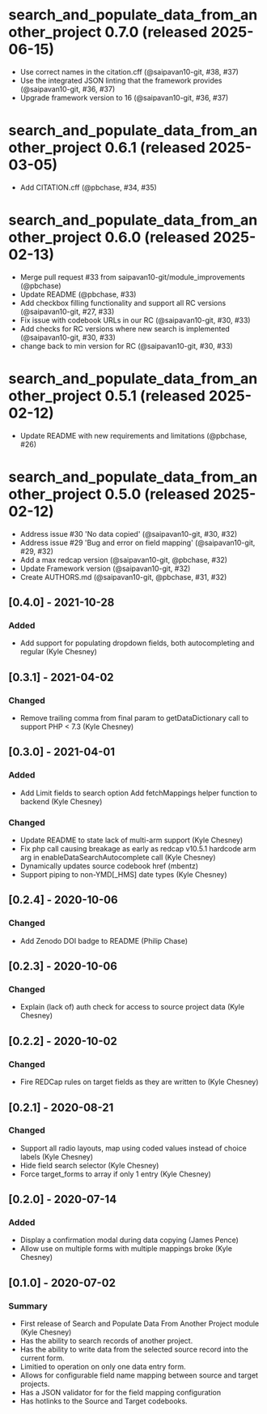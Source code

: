 # search_and_populate_data_from_another_project 0.7.0 (released 2025-06-15)
- Use correct names in the citation.cff (@saipavan10-git, #38, #37)
- Use the integrated JSON linting that the framework provides (@saipavan10-git, #36, #37)
- Upgrade framework version to 16 (@saipavan10-git, #36, #37)

# search_and_populate_data_from_another_project 0.6.1 (released 2025-03-05)
- Add CITATION.cff (@pbchase, #34, #35)

# search_and_populate_data_from_another_project 0.6.0 (released 2025-02-13)
- Merge pull request #33 from saipavan10-git/module_improvements (@pbchase)
- Update README (@pbchase, #33)
- Add checkbox filling functionality and support all RC versions (@saipavan10-git, #27, #33)
- Fix issue with codebook URLs in our RC (@saipavan10-git, #30, #33)
- Add checks for RC versions where new search is implemented (@saipavan10-git, #30, #33)
- change back to min version for RC (@saipavan10-git, #30, #33)

# search_and_populate_data_from_another_project 0.5.1 (released 2025-02-12)
- Update README with new requirements and limitations (@pbchase, #26)

# search_and_populate_data_from_another_project 0.5.0 (released 2025-02-12)
- Address issue #30 'No data copied' (@saipavan10-git, #30, #32)
- Address issue #29 'Bug and error on field mapping' (@saipavan10-git, #29, #32)
- Add a max redcap version (@saipavan10-git, @pbchase, #32)
- Update Framework version (@saipavan10-git, #32)
- Create AUTHORS.md (@saipavan10-git, @pbchase, #31, #32)

## [0.4.0] - 2021-10-28
### Added
- Add support for populating dropdown fields, both autocompleting and regular (Kyle Chesney)


## [0.3.1] - 2021-04-02
### Changed
- Remove trailing comma from final param to getDataDictionary call to support PHP < 7.3 (Kyle Chesney)


## [0.3.0] - 2021-04-01
### Added
- Add Limit fields to search option Add fetchMappings helper function to backend (Kyle Chesney)

### Changed
- Update README to state lack of multi-arm support (Kyle Chesney)
- Fix php call causing breakage as early as redcap v10.5.1 hardcode arm arg in enableDataSearchAutocomplete call (Kyle Chesney)
- Dynamically updates source codebook href (mbentz)
- Support piping to non-YMD[_HMS] date types (Kyle Chesney)


## [0.2.4] - 2020-10-06
### Changed
- Add Zenodo DOI badge to README (Philip Chase)


## [0.2.3] - 2020-10-06
### Changed
- Explain (lack of) auth check for access to source project data (Kyle Chesney)


## [0.2.2] - 2020-10-02
### Changed
- Fire REDCap rules on target fields as they are written to (Kyle Chesney)


## [0.2.1] - 2020-08-21
### Changed
- Support all radio layouts, map using coded values instead of choice labels (Kyle Chesney)
- Hide field search selector (Kyle Chesney)
- Force target_forms to array if only 1 entry (Kyle Chesney)


## [0.2.0] - 2020-07-14
### Added
- Display a confirmation modal during data copying (James Pence)
- Allow use on multiple forms with multiple mappings broke (Kyle Chesney)


## [0.1.0] - 2020-07-02
### Summary
- First release of Search and Populate Data From Another Project module (Kyle Chesney)
- Has the ability to search records of another project.
- Has the ability to write data from the selected source record into the current form.
- Limitied to operation on only one data entry form.
- Allows for configurable field name mapping between source and target projects.
- Has a JSON validator for for the field mapping configuration
- Has hotlinks to the Source and Target codebooks.
